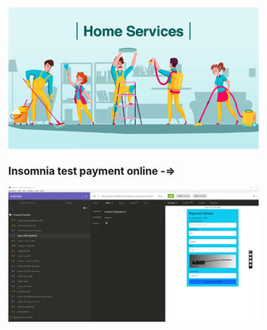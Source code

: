 <img src="https://github.com/HoseinRezaeeM/Home-service-provider-system/blob/master/Home-Services-Image-30-march-2020.png">
<h2> Insomnia test payment online -=> </h2>
<img src="https://github.com/HoseinRezaeeM/Home-service-provider-system/blob/master/27.02.2024_19.06.49_REC.png">



